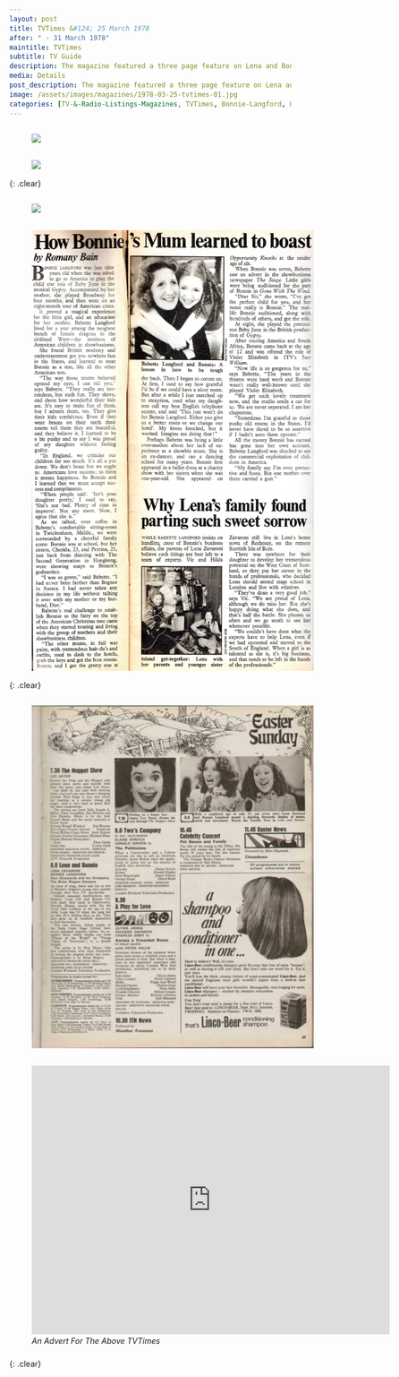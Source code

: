 ```yaml
---
layout: post
title: TVTimes &#124; 25 March 1978
after: " - 31 March 1978"
maintitle: TVTimes
subtitle: TV Guide
description: The magazine featured a three page feature on Lena and Bonnie.
media: Details
post_description: The magazine featured a three page feature on Lena and Bonnie.
image: /assets/images/magazines/1978-03-25-tvtimes-01.jpg
categories: [TV-&-Radio-Listings-Magazines, TVTimes, Bonnie-Langford, OnThisDay25March]
---
```


<figure class="fig1">
<a href="/assets/images/magazines/1978-03-25-tvtimes-01.jpg"><img src="/assets/images/magazines/1978-03-25-tvtimes-01.jpg" class="full-width zoom-in" /></a>
</figure>


<figure class="fig2">
<a href="/assets/images/magazines/1978-03-25-tvtimes-02.jpg"><img src="/assets/images/magazines/1978-03-25-tvtimes-02.jpg" class="full-width zoom-in" /></a>
</figure>

{: .clear}

<figure class="fig1">
<a href="/assets/images/magazines/1978-03-25-tvtimes-03.jpg"><img src="/assets/images/magazines/1978-03-25-tvtimes-03.jpg" class="full-width zoom-in" /></a>
</figure>

<figure class="fig2">
<a href="/assets/images/magazines/1978-03-25-tvtimes-04.jpg"><img src="/assets/images/magazines/1978-03-25-tvtimes-04.jpg" class="full-width zoom-in" /></a>
</figure>

{: .clear}

<figure class="fig1">
<a href="/assets/images/magazines/1978-03-25-tvtimes-05.jpg"><img src="/assets/images/magazines/1978-03-25-tvtimes-05.jpg" class="full-width zoom-in" /></a>
</figure>

<figure class="fig2">
<div class="responsive-video">
<iframe width="640" height="480" src="https://www.youtube.com/embed/vBVFPi0jTDY?start=442" title="YouTube video player" frameborder="0" allow="accelerometer; autoplay; clipboard-write; encrypted-media; gyroscope; picture-in-picture" allowfullscreen></iframe>
</div>
<figcaption>
<cite>An Advert For The Above TVTimes</cite>
</figcaption>
</figure>

<br />{: .clear}

<style>
.fig1 {float:left; width:49%;}

.fig2 {float:right; width:49%;}

.fig3 {float:right; width:100%;}

figcaption {float:left; width:100%;}

@media screen and (orientation:portrait) {
.fig1, .fig2 {float:left; width:100%;}
figcaption {float:left; width:100%; margin-bottom: 10px;}
}
</style>
